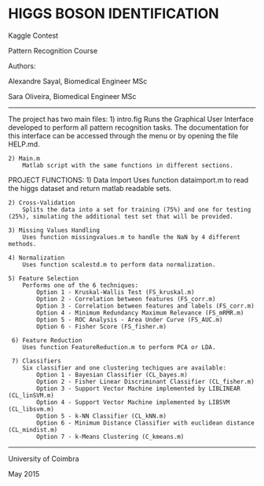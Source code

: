 # HIGGS BOSON IDENTIFICATION

Kaggle Contest

Pattern Recognition Course


Authors:

Alexandre Sayal, Biomedical Engineer MSc

Sara Oliveira, Biomedical Engineer MSc


---------------------------------------


The project has two main files:
	1) intro.fig
		Runs the Graphical User Interface developed to perform all pattern recognition tasks.
		The documentation for this interface can be accessed through the menu or by opening the file HELP.md.

	2) Main.m
		Matlab script with the same functions in different sections.


PROJECT FUNCTIONS:
	1) Data Import
		Uses function dataimport.m to read the higgs dataset and return matlab readable sets.

	2) Cross-Validation
		Splits the data into a set for training (75%) and one for testing (25%), simulating the additional test set that will be provided.

	3) Missing Values Handling
		Uses function missingvalues.m to handle the NaN by 4 different methods.

	4) Normalization
		Uses function scalestd.m to perform data normalization.

	5) Feature Selection
		Performs one of the 6 techniques:
			Option 1 - Kruskal-Wallis Test (FS_kruskal.m)
			Option 2 - Correlation between features (FS_corr.m)
			Option 3 - Correlation between features and labels (FS_corr.m)
			Option 4 - Minimum Redundancy Maximum Relevance (FS_mRMR.m)
			Option 5 - ROC Analysis - Area Under Curve (FS_AUC.m)
			Option 6 - Fisher Score (FS_fisher.m)

	 6) Feature Reduction
	 	Uses function FeatureReduction.m to perform PCA or LDA.

	 7) Classifiers
	 	Six classifier and one clustering techiques are available:
	 		Option 1 - Bayesian Classifier (CL_bayes.m)
	 		Option 2 - Fisher Linear Discriminant Classifier (CL_fisher.m)
	 		Option 3 - Support Vector Machine implemented by LIBLINEAR (CL_linSVM.m)
	 		Option 4 - Support Vector Machine implemented by LIBSVM (CL_libsvm.m)
	 		Option 5 - k-NN Classifier (CL_kNN.m)
	 		Option 6 - Minimum Distance Classifier with euclidean distance (CL_mindist.m)
	 		Option 7 - k-Means Clustering (C_kmeans.m)


----------------------
University of Coimbra

May 2015
